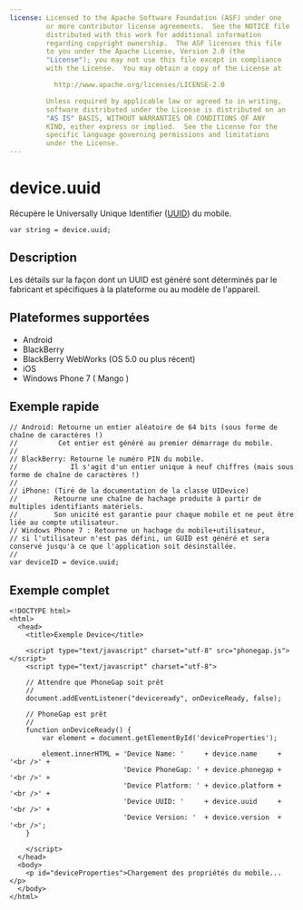 ```yaml
---
license: Licensed to the Apache Software Foundation (ASF) under one
         or more contributor license agreements.  See the NOTICE file
         distributed with this work for additional information
         regarding copyright ownership.  The ASF licenses this file
         to you under the Apache License, Version 2.0 (the
         "License"); you may not use this file except in compliance
         with the License.  You may obtain a copy of the License at

           http://www.apache.org/licenses/LICENSE-2.0

         Unless required by applicable law or agreed to in writing,
         software distributed under the License is distributed on an
         "AS IS" BASIS, WITHOUT WARRANTIES OR CONDITIONS OF ANY
         KIND, either express or implied.  See the License for the
         specific language governing permissions and limitations
         under the License.
---
```


device.uuid
===========

Récupère le Universally Unique Identifier ([UUID](http://fr.wikipedia.org/wiki/Universal_Unique_Identifier)) du mobile.

    var string = device.uuid;
    
Description
-----------

Les détails sur la façon dont un UUID est généré sont déterminés par le fabricant et spécifiques à la plateforme ou au modèle de l'appareil.

Plateformes supportées
----------------------

- Android
- BlackBerry
- BlackBerry WebWorks (OS 5.0 ou plus récent)
- iOS
- Windows Phone 7 ( Mango )

Exemple rapide
--------------

    // Android: Retourne un entier aléatoire de 64 bits (sous forme de chaîne de caractères !)
    //          Cet entier est généré au premier démarrage du mobile.
    //
    // BlackBerry: Retourne le numéro PIN du mobile.
    //             Il s'agit d'un entier unique à neuf chiffres (mais sous forme de chaîne de caractères !)
    //
    // iPhone: (Tiré de la documentation de la classe UIDevice)
    //         Retourne une chaîne de hachage produite à partir de multiples identifiants matériels.
    //         Son unicité est garantie pour chaque mobile et ne peut être liée au compte utilisateur.
    // Windows Phone 7 : Retourne un hachage du mobile+utilisateur,
    // si l'utilisateur n'est pas défini, un GUID est généré et sera conservé jusqu'à ce que l'application soit désinstallée.
    // 
    var deviceID = device.uuid;

Exemple complet
---------------

    <!DOCTYPE html>
    <html>
      <head>
        <title>Exemple Device</title>

        <script type="text/javascript" charset="utf-8" src="phonegap.js"></script>
        <script type="text/javascript" charset="utf-8">

        // Attendre que PhoneGap soit prêt
        //
        document.addEventListener("deviceready", onDeviceReady, false);

        // PhoneGap est prêt
        //
        function onDeviceReady() {
            var element = document.getElementById('deviceProperties');
    
            element.innerHTML = 'Device Name: '     + device.name     + '<br />' + 
                                'Device PhoneGap: ' + device.phonegap + '<br />' + 
                                'Device Platform: ' + device.platform + '<br />' + 
                                'Device UUID: '     + device.uuid     + '<br />' + 
                                'Device Version: '  + device.version  + '<br />';
        }

        </script>
      </head>
      <body>
        <p id="deviceProperties">Chargement des propriétés du mobile...</p>
      </body>
    </html>